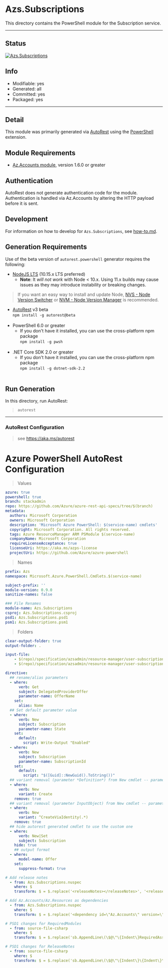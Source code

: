 <!-- region Generated -->
# Azs.Subscriptions
This directory contains the PowerShell module for the Subscription service.

---
## Status
[![Azs.Subscriptions](https://img.shields.io/powershellgallery/v/Azs.Subscriptions.svg?style=flat-square&label=Azs.Subscriptions "Azs.Subscriptions")](https://www.powershellgallery.com/packages/Azs.Subscriptions/)

## Info
- Modifiable: yes
- Generated: all
- Committed: yes
- Packaged: yes

---
## Detail
This module was primarily generated via [AutoRest](https://github.com/Azure/autorest) using the [PowerShell](https://github.com/Azure/autorest.powershell) extension.

## Module Requirements
- [Az.Accounts module](https://www.powershellgallery.com/packages/Az.Accounts/), version 1.6.0 or greater

## Authentication
AutoRest does not generate authentication code for the module. Authentication is handled via Az.Accounts by altering the HTTP payload before it is sent.

## Development
For information on how to develop for `Azs.Subscriptions`, see [how-to.md](how-to.md).
<!-- endregion -->

## Generation Requirements
Use of the beta version of `autorest.powershell` generator requires the following:
- [NodeJS LTS](https://nodejs.org) (10.15.x LTS preferred)
  - **Note**: It *will not work* with Node < 10.x. Using 11.x builds may cause issues as they may introduce instability or breaking changes.
> If you want an easy way to install and update Node, [NVS - Node Version Switcher](../nodejs/installing-via-nvs.md) or [NVM - Node Version Manager](../nodejs/installing-via-nvm.md) is recommended.
- [AutoRest](https://aka.ms/autorest) v3 beta <br>`npm install -g autorest@beta`<br>&nbsp;
- PowerShell 6.0 or greater
  - If you don't have it installed, you can use the cross-platform npm package <br>`npm install -g pwsh`<br>&nbsp;
- .NET Core SDK 2.0 or greater
  - If you don't have it installed, you can use the cross-platform npm package <br>`npm install -g dotnet-sdk-2.2`<br>&nbsp;

## Run Generation
In this directory, run AutoRest:
> `autorest`

---
### AutoRest Configuration
> see https://aka.ms/autorest

# Azure PowerShell AutoRest Configuration

> Values
``` yaml
azure: true
powershell: true
branch: stackadmin
repo: https://github.com/Azure/azure-rest-api-specs/tree/$(branch)
metadata:
  authors: Microsoft Corporation
  owners: Microsoft Corporation
  description: 'Microsoft Azure PowerShell: $(service-name) cmdlets'
  copyright: Microsoft Corporation. All rights reserved.
  tags: Azure ResourceManager ARM PSModule $(service-name)
  companyName: Microsoft Corporation
  requireLicenseAcceptance: true
  licenseUri: https://aka.ms/azps-license
  projectUri: https://github.com/Azure/azure-powershell
```

> Names
``` yaml
prefix: Azs
namespace: Microsoft.Azure.PowerShell.Cmdlets.$(service-name)

subject-prefix: ''
module-version: 0.9.0
sanitize-names: false

### File Renames
module-name: Azs.Subscriptions
csproj: Azs.Subscriptions.csproj
psd1: Azs.Subscriptions.psd1
psm1: Azs.Subscriptions.psm1
```

> Folders
``` yaml
clear-output-folder: true
output-folder: .

input-file:
    - $(repo)/specification/azsadmin/resource-manager/user-subscriptions/Microsoft.Subscriptions/preview/2015-11-01/Subscriptions.json
    - $(repo)/specification/azsadmin/resource-manager/user-subscriptions/Microsoft.Subscriptions/preview/2015-11-01/Offer.json

directive:
  ## rename/alias parameters
  - where:
      verb: Get
      subject: DelegatedProviderOffer
      parameter-name: OfferName
    set:
      alias: Name
  ## Set default parameter value
  - where:
      verb: New
      subject: Subscription
      parameter-name: State
    set:
      default:
        script: Write-Output "Enabled"
  - where:
      verb: New
      subject: Subscription
      parameter-name: SubscriptionId
    set:
      default:
        script: "$([Guid]::NewGuid().ToString())"
  ## variant removal (parameter *Definition*) from New cmdlet -- parameter set Create
  - where:
      verb: New
      variant: Create
    remove: true
  ## variant removal (parameter InputObject) from New cmdlet -- parameter sets CreateViaIdentity and CreateViaIdentityExpanded
  - where:
      verb: New
      variant: ^CreateViaIdentity(.*)
    remove: true
  ## hide autorest generated cmdlet to use the custom one
  - where:
      verb: New|Set
      subject: Subscription
    hide: true
    ## output format
  - where:
      model-name: Offer
    set:
      suppress-format: true

# Add release notes
  - from: Azs.Subscriptions.nuspec
    where: $
    transform: $ = $.replace('<releaseNotes></releaseNotes>', '<releaseNotes>AzureStack Hub Admin module generated with https://github.com/Azure/autorest.powershell - see https://aka.ms/azpshmigration for breaking changes.</releaseNotes>');

# Add Az.Accounts/Az.Resources as dependencies
  - from: Azs.Subscriptions.nuspec
    where: $
    transform: $ = $.replace('<dependency id=\"Az.Accounts\" version=\"1.6.0\" />', '<dependency id="Az.Accounts" version="2.0.1" />\n      <dependency id="Az.Resources" version="0.10.0" />');

# PSD1 changes for RequiredModules
  - from: source-file-csharp
    where: $
    transform: $ = $.replace('sb.AppendLine\(\$@\"\{Indent\}RequiredAssemblies = \'\{\"./bin/Azs.Subscriptions.private.dll\"\}\'\"\);', 'sb.AppendLine\(\$@\"\{Indent\}RequiredAssemblies = \'\{\"./bin/Azs.Subscriptions.private.dll\"\}\'\"\);\n      sb.AppendLine\(\$@\"\{Indent\}RequiredModules = @\(@\{\{ModuleName = \'Az.Accounts\'; RequiredVersion = \'2.0.1\'; \}\}, @\{\{ModuleName = \'Az.Resources\'; RequiredVersion = \'0.10.0\'; \}\}\)\"\);');

# PSD1 changes for ReleaseNotes
  - from: source-file-csharp
    where: $
    transform: $ = $.replace('sb.AppendLine\(\$@\"\{Indent\}\{Indent\}\{Indent\}ReleaseNotes = \'\'\"\);', 'sb.AppendLine\(\$@\"\{Indent\}\{Indent\}\{Indent\}ReleaseNotes = \'AzureStack Hub Admin module generated with https://github.com/Azure/autorest.powershell - see https://aka.ms/azpshmigration for breaking changes\'\"\);' );

```
